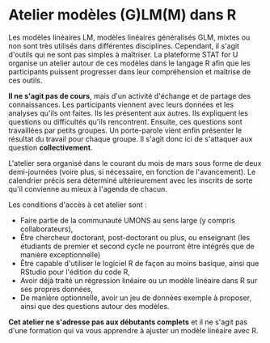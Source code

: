 # Atelier modèles (G)LM(M) dans R

Les modèles linéaires LM, modèles linéaires généralisés GLM, mixtes ou non sont très utilisés dans différentes disciplines. Cependant, il s'agit d'outils qui ne sont pas simples à maîtriser. La plateforme STAT for U organise un atelier autour de ces modèles dans le langage R afin que les participants puissent progresser dans leur compréhension et maîtrise de ces outils.

**Il ne s'agit pas de cours**, mais d'un activité d'échange et de partage des connaissances. Les participants viennent avec leurs données et les analyses qu'ils ont faites. Ils les présentent aux autres. Ils expliquent les questions ou difficultés qu'ils rencontrent. Ensuite, ces questions sont travaillées par petits groupes. Un porte-parole vient enfin présenter le résultat du travail pour chaque groupe. Il s'agit donc ici de s'attaquer aux question **collectivement**.

L'atelier sera organisé dans le courant du mois de mars sous forme de deux demi-journées (voire plus, si nécessaire, en fonction de l'avancement). Le calendrier précis sera déterminé ultérieurement avec les inscrits de sorte qu'il convienne au mieux à l'agenda de chacun.

Les conditions d'accès à cet atelier sont :

-   Faire partie de la communauté UMONS au sens large (y compris collaborateurs),
-   Être chercheur doctorant, post-doctorant ou plus, ou enseignant (les étudiants de premier et second cycle ne pourront être intégrés que de manière exceptionnelle)
-   Être capable d'utiliser le logiciel R de façon au moins basique, ainsi que RStudio pour l'édition du code R,
-   Avoir déjà traité un régression linéaire ou un modèle linéaire dans R sur ses propres données,
-   De manière optionnelle, avoir un jeu de données exemple à proposer, ainsi que des questions autour des modèles.

**Cet atelier ne s'adresse pas aux débutants complets** et il ne s'agit pas d'une formation qui va vous apprendre à ajuster un modèle linéaire avec R.
